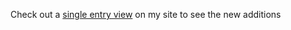 Check out a <a href="http://blogs.duncanmackenzie.net/duncanma/archive/2005/12/12/3380.aspx" target="_blank" class="broken_link">single entry view</a> on my site to see the new additions